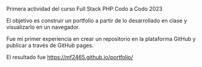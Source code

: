 Primera actividad del curso Full Stack PHP Codo a Codo 2023

El objetivo es construir un portfolio a partir de lo desarrollado en clase y visualizarlo en un navegador.

 Fue mi primer experiencia en crear un repositorio en la plataforma GitHub y publicar a través de GitHub pages.

 El resultado fue https://mf2465.github.io/portfolio/
